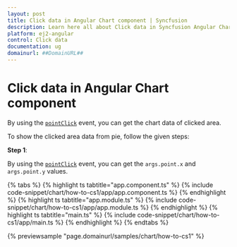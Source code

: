 ```yaml
---
layout: post
title: Click data in Angular Chart component | Syncfusion
description: Learn here all about Click data in Syncfusion Angular Chart component of Syncfusion Essential JS 2 and more.
platform: ej2-angular
control: Click data 
documentation: ug
domainurl: ##DomainURL##
---
```


# Click data in Angular Chart component

By using the [`pointClick`](https://ej2.syncfusion.com/angular/documentation/api/accumulation-chart#pointclick) event, you can get the chart data of clicked area.

To show the clicked area data from pie, follow the given steps:

**Step 1**:

By using the [`pointClick`](https://ej2.syncfusion.com/angular/documentation/api/accumulation-chart#pointclick) event, you can get the `args.point.x` and `args.point.y` values.

{% tabs %}
{% highlight ts tabtitle="app.component.ts" %}
{% include code-snippet/chart/how-to-cs1/app/app.component.ts %}
{% endhighlight %}
{% highlight ts tabtitle="app.module.ts" %}
{% include code-snippet/chart/how-to-cs1/app/app.module.ts %}
{% endhighlight %}
{% highlight ts tabtitle="main.ts" %}
{% include code-snippet/chart/how-to-cs1/app/main.ts %}
{% endhighlight %}
{% endtabs %}
  
{% previewsample "page.domainurl/samples/chart/how-to-cs1" %}